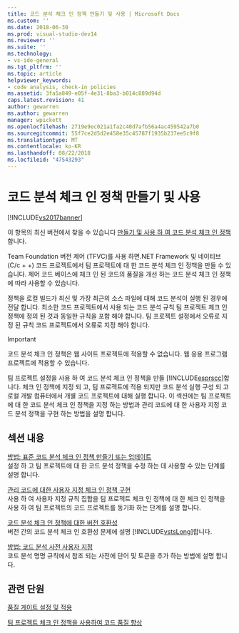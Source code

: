 ```yaml
---
title: 코드 분석 체크 인 정책 만들기 및 사용 | Microsoft Docs
ms.custom: ''
ms.date: 2018-06-30
ms.prod: visual-studio-dev14
ms.reviewer: ''
ms.suite: ''
ms.technology:
- vs-ide-general
ms.tgt_pltfrm: ''
ms.topic: article
helpviewer_keywords:
- code analysis, check-in policies
ms.assetid: 3fa5a849-e05f-4e31-8ba3-b014c889d94d
caps.latest.revision: 41
author: gewarren
ms.author: gewarren
manager: wpickett
ms.openlocfilehash: 2719e9ec021a1fa2c40d7afb56a4ac459542a7b0
ms.sourcegitcommit: 55f7ce2d5d2e458e35c45787f1935b237ee5c9f8
ms.translationtype: MT
ms.contentlocale: ko-KR
ms.lasthandoff: 08/22/2018
ms.locfileid: "47543293"
---
```

# <a name="creating-and-using-code-analysis-check-in-policies"></a>코드 분석 체크 인 정책 만들기 및 사용
[!INCLUDE[vs2017banner](../includes/vs2017banner.md)]

이 항목의 최신 버전에서 찾을 수 있습니다 [만들기 및 사용 하 여 코드 분석 체크 인 정책](https://docs.microsoft.com/visualstudio/code-quality/creating-and-using-code-analysis-check-in-policies)합니다.  
  
Team Foundation 버전 제어 (TFVC)를 사용 하면.NET Framework 및 네이티브 (C/c + +) 코드 프로젝트에서 팀 프로젝트에 대 한 코드 분석 체크 인 정책을 만들 수 있습니다. 제어 코드 베이스에 체크 인 된 코드의 품질을 개선 하는 코드 분석 체크 인 정책에 따라 사용할 수 있습니다.  
  
 정책을 로컬 빌드가 최신 및 가장 최근의 소스 파일에 대해 코드 분석이 실행 된 경우에 전달 합니다. 최소한 코드 프로젝트에서 사용 되는 코드 분석 규칙 팀 프로젝트 체크 인 정책에 정의 된 것과 동일한 규칙을 포함 해야 합니다. 팀 프로젝트 설정에서 오류로 지정 된 규칙 코드 프로젝트에서 오류로 지정 해야 합니다.  
  
> [!IMPORTANT]
>  코드 분석 체크 인 정책은 웹 사이트 프로젝트에 적용할 수 없습니다. 웹 응용 프로그램 프로젝트에 적용할 수 있습니다.  
  
 팀 프로젝트 설정을 사용 하 여 코드 분석 체크 인 정책을 만들 [!INCLUDE[esprscc](../includes/esprscc-md.md)]합니다. 체크 인 정책에 지정 되 고, 팀 프로젝트에 적용 되지만 코드 분석 실행 구성 되 고 로컬 개발 컴퓨터에서 개별 코드 프로젝트에 대해 실행 합니다. 이 섹션에는 팀 프로젝트에 대 한 코드 분석 체크 인 정책을 지정 하는 방법과 관리 코드에 대 한 사용자 지정 코드 분석 정책을 구현 하는 방법을 설명 합니다.  
  
## <a name="in-this-section"></a>섹션 내용  
 [방법: 표준 코드 분석 체크 인 정책 만들기 또는 업데이트](../code-quality/how-to-create-or-update-standard-code-analysis-check-in-policies.md)  
 설정 하 고 팀 프로젝트에 대 한 코드 분석 정책을 수정 하는 데 사용할 수 있는 단계를 설명 합니다.  
  
 [관리 코드에 대한 사용자 지정 체크 인 정책 구현](../code-quality/implementing-custom-code-analysis-check-in-policies-for-managed-code.md)  
 사용 하 여 사용자 지정 규칙 집합을 팀 프로젝트 체크 인 정책에 대 한 체크 인 정책을 사용 하 여 팀 프로젝트의 코드 프로젝트를 동기화 하는 단계를 설명 합니다.  
  
 [코드 분석 체크 인 정책에 대한 버전 호환성](../code-quality/version-compatibility-for-code-analysis-check-in-policies.md)  
 버전 간의 코드 분석 체크 인 호환성 문제에 설명 [!INCLUDE[vstsLong](../includes/vstslong-md.md)]합니다.  
  
 [방법: 코드 분석 사전 사용자 지정](../code-quality/how-to-customize-the-code-analysis-dictionary.md)  
 코드 분석 명명 규칙에서 참조 되는 사전에 단어 및 토큰을 추가 하는 방법에 설명 합니다.  
  
## <a name="related-sections"></a>관련 단원  
 [품질 게이트 설정 및 적용](http://msdn.microsoft.com/library/bdc5666e-6cf0-45b2-a0a1-133c3f61e852)  
  
 [팀 프로젝트 체크 인 정책을 사용하여 코드 품질 향상](../code-quality/enhancing-code-quality-with-team-project-check-in-policies.md)



